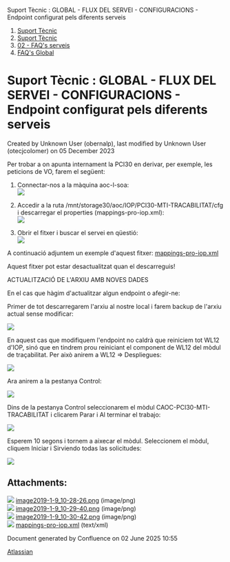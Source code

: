 Suport Tècnic : GLOBAL - FLUX DEL SERVEI - CONFIGURACIONS - Endpoint configurat pels diferents serveis  

1.  [Suport Tècnic](index.html)
2.  [Suport Tècnic](13893782.html)
3.  [02 - FAQ's serveis](26313393.html)
4.  [FAQ's Global](28705585.html)

Suport Tècnic : GLOBAL - FLUX DEL SERVEI - CONFIGURACIONS - Endpoint configurat pels diferents serveis
======================================================================================================

Created by Unknown User (obernalp), last modified by Unknown User (otecjcolomer) on 05 December 2023

Per trobar a on apunta internament la PCI30 en derivar, per exemple, les peticions de VO, farem el següent:

1.  Connectar-nos a la màquina aoc-l-soa:  
    ![](attachments/26313302/26315337.png)  
      
    
2.  Accedir a la ruta /mnt/storage30/aoc/IOP/PCI30-MTI-TRACABILITAT/cfg i descarregar el properties (mappings-pro-iop.xml):  
    ![](attachments/26313302/26315333.png)  
      
    
3.  Obrir el fitxer i buscar el servei en qüestió:  
    ![](attachments/26313302/26315331.png)  
      
    

A continuació adjuntem un exemple d'aquest fitxer: [mappings-pro-iop.xml](attachments/26313302/26315329.xml)

Aquest fitxer pot estar desactualitzat quan el descarreguis!

ACTUALITZACIÓ DE L'ARXIU AMB NOVES DADES

En el cas que hàgim d'actualitzar algun endpoint o afegir-ne:

Primer de tot descarregarem l'arxiu al nostre local i farem backup de l'arxiu actual sense modificar:

![](https://aoccat.zendesk.com/attachments/token/NuxgPG89rEi9OZA0he8BCpOdo/?name=image.png)

En aquest cas que modifiquem l'endpoint no caldrà que reiniciem tot WL12 d'IOP, sinó que en tindrem prou reiniciant el component de WL12 del mòdul de traçabilitat. Per això anirem a WL12 => Despliegues:

![](https://aoccat.zendesk.com/attachments/token/8aK8kEJKwIJMGJYXZQ0QcWUIY/?name=image.png)

Ara anirem a la pestanya Control:

![](https://aoccat.zendesk.com/attachments/token/srqcCaVmELCyO3C7VzCgBGtJ2/?name=image.png)

Dins de la pestanya Control seleccionarem el mòdul CAOC-PCI30-MTI-TRACABILITAT i clicarem Parar i Al terminar el trabajo:

![](https://aoccat.zendesk.com/attachments/token/niEWIG2sGwQHdhfT43daOxTok/?name=image.png)

Esperem 10 segons i tornem a aixecar el mòdul. Seleccionem el mòdul, cliquem Iniciar i Sirviendo todas las solicitudes:

![](https://aoccat.zendesk.com/attachments/token/iJHpQ4acdamQR5dWjUWt7OnjH/?name=image.png)

Attachments:
------------

![](images/icons/bullet_blue.gif) [image2019-1-9\_10-28-26.png](attachments/26313302/26315337.png) (image/png)  
![](images/icons/bullet_blue.gif) [image2019-1-9\_10-29-40.png](attachments/26313302/26315333.png) (image/png)  
![](images/icons/bullet_blue.gif) [image2019-1-9\_10-30-42.png](attachments/26313302/26315331.png) (image/png)  
![](images/icons/bullet_blue.gif) [mappings-pro-iop.xml](attachments/26313302/26315329.xml) (text/xml)  

Document generated by Confluence on 02 June 2025 10:55

[Atlassian](http://www.atlassian.com/)